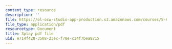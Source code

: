```yaml
---
content_type: resource
description: ''
file: https://ol-ocw-studio-app-production.s3.amazonaws.com/courses/5-60-thermodynamics-kinetics-spring-2008/e714f420350823ecf70ec34f7bea8215_wCSl5eeMSDY.pdf
file_type: application/pdf
resourcetype: Document
title: 3play pdf file
uid: e714f420-3508-23ec-f70e-c34f7bea8215
---
```

